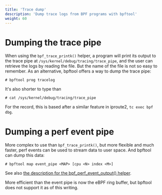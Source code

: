 ```yaml
---
title: 'Trace dump'
description: 'Dump trace logs from BPF programs with bpftool'
weight: 60
---
```


Dumping the trace pipe
======================

When using the `bpf_trace_printk()` helper, a program will print its output to
the trace pipe at `/sys/kernel/debug/tracing/trace_pipe`, and the user can
retrieve the logs by reading the file. But the name of the file is not so easy
to remember. As an alternative, bpftool offers a way to dump the trace pipe:

```console
# bpftool prog tracelog
```

It's also shorter to type than

```console
# cat /sys/kernel/debug/tracing/trace_pipe
```

For the record, this is based after a similar feature in iproute2, `tc exec bpf
dbg`.

Dumping a perf event pipe
=========================

More complex to use than `bpf_trace_printk()`, but more flexible and much
faster, perf events can be used to stream data to user space. And bpftool can
dump this data:

```console
# bpftool map event_pipe <MAP> [cpu <N> index <M>]
```

See also [the description for the bpf_perf_event_output() helper](https://man7.org/linux/man-pages/man7/bpf-helpers.7.html).

More efficient than the event pipe is now the eBPF ring buffer, but bpftool
does not support it as of this writing.
